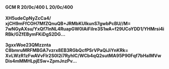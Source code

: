 #### GCM R 20/0c/400 L 20/0c/400
**XH5udeCpNyZcCa4/**<br/>**xjCH9mFfCOH7MfZQnuQB+JRMbKUIkunS7gwbPcBU//M=**<br/>**7wNGyAXsu/YxQf7InNL4RuapGW0lAiFiIre3S1wA+f29UCoYDD1/YHMrsi4iRBk/GZfEBymFKiDgS2DG...**<br/><br/>
**3gxxWoe23QMzznta**<br/>**C8bmruMRFMBGA7vzrx8EB3RGbQcfPSrVPaQiJiYnKRk=**<br/>**XvLWzR1zFwAVvFlr2S0I2i7RyhlC/WCb4qQ2sutMA95P90Fqf7bHaIMVwDis4mMMHLpjESw+ZpmJnzPv...**